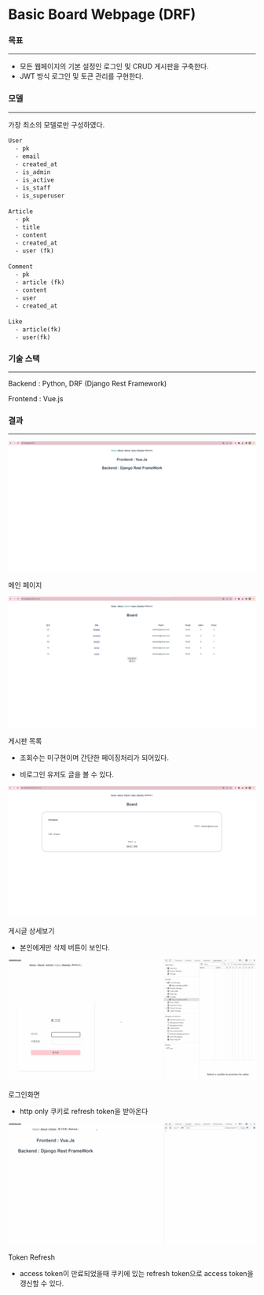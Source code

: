 # Basic Board Webpage (DRF)





### 목표

<hr>

- 모든 웹페이지의 기본 설정인 로그인 및 CRUD 게시판을 구축한다.
- JWT 방식 로그인 및 토큰 관리를 구현한다.



### 모델

<hr>

가장 최소의 모델로만 구성하였다.

```
User
  - pk
  - email
  - created_at
  - is_admin
  - is_active
  - is_staff
  - is_superuser
  
Article
  - pk
  - title
  - content
  - created_at
  - user (fk)
  
Comment
  - pk
  - article (fk)
  - content
  - user
  - created_at
  
Like
  - article(fk)
  - user(fk)
```



### 기술 스택

<hr>

Backend : Python, DRF (Django Rest Framework)

Frontend : Vue.js



### 결과

<hr>



![메인페이지](../image/메인페이지.jpg)



메인 페이지



![boardlist](../image/boardlist.jpg)

게시판 목록



- 조회수는 미구현이며 간단한 페이징처리가 되어있다.

- 비로그인 유저도 글을 볼 수 있다.



![](../image/boarddetail.jpg)

게시글 상세보기

- 본인에게만 삭제 버튼이 보인다.



![refreshtoken](../image/refreshtoken.gif)



로그인화면

- http only 쿠키로 refresh token을 받아온다





![](../image/accesstoken.gif)

Token Refresh

- access token이 만료되었을때 쿠키에 있는 refresh token으로 access token을 갱신할 수 있다.





